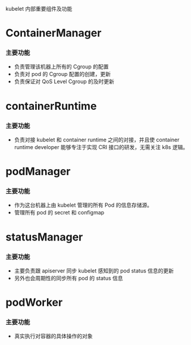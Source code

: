 kubelet 内部重要组件及功能

# ContainerManager

### 主要功能

- 负责管理该机器上所有的 Cgroup 的配置
- 负责对 pod 的 Cgroup 配置的创建，更新
- 负责保证对 QoS Level Cgroup 的及时更新


# containerRuntime

### 主要功能

- 负责对接 kubelet 和 container runtime 之间的对接，并且使 container runtime developer 能够专注于实现 CRI 接口的研发，无需关注 k8s 逻辑。

# podManager

### 主要功能

- 作为这台机器上由 kubelet 管理的所有 Pod 的信息存储源。
- 管理所有 pod 的 secret 和 configmap

# statusManager

### 主要功能

- 主要负责跟 apiserver 同步 kubelet 感知到的 pod status 信息的更新
- 另外也会周期性的同步所有 pod 的 status 信息

# podWorker

### 主要功能

- 真实执行对容器的具体操作的对象 


